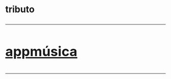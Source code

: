 # tributo
<h2> <a href="https://www.figma.com/file/9bU3NvicudlH7jNyBdBMgZ/Untitled?type=design&node-id=0%3A1&mode=design&t=w9rrJFMeiNt6ZqUP-1 - Desktop/Mobile</a></h2>  <center> <img src="https://github.com/Felipenascimento2001/FigmaProjetos/blob/main/Untitled.png" alt="Imagem 1" width="900"> </center>  <hr>

# appmúsica
<h2> <a href="https://www.figma.com/file/wohydofnFYntJPnPjwF95x/Untitled?type=design&mode=design&t=f4eHS0n8wO3ThKu7-1 - Desktop/Mobile</a></h2>  <center> <img src="https://github.com/Felipenascimento2001/FigmaProjetos/blob/main/Home.png" alt="Imagem 1" width="900"> </center>  <hr>

